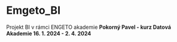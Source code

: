 # Emgeto_BI
Projekt BI v rámci ENGETO akademie
<strong>Pokorný Pavel - kurz Datová Akademie 16. 1. 2024 - 2. 4. 2024</strong>
